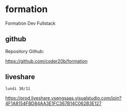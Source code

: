 # formation

Formation Dev Fullstack

## github

Repository Github:

https://github.com/coder20b/formation

## liveshare

    lundi 30/11
    
https://prod.liveshare.vsengsaas.visualstudio.com/join?4F1A8154FBD84AA3E1FC367B14C062B3E127
